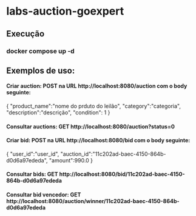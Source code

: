 # labs-auction-goexpert
## Execução
### docker compose up -d
## Exemplos de uso:
#### Criar auction: POST na URL http://localhost:8080/auction com o body seguinte:
{
    "product_name":"nome do prduto do leilão",
    "category":"categoria",
    "description":"descrição",
    "condition": 1
}
#### Consultar auctions: GET http://localhost:8080/auction?status=0
#### Criar bid: POST na URL http://localhost:8080/bid com o body seguinte:
{
    "user_id":"user_id",
    "auction_id":"11c202ad-baec-4150-864b-d0d6a97ededa",
    "amount":990.0
}
#### Consultar bids: GET http://localhost:8080/bid/11c202ad-baec-4150-864b-d0d6a97ededa
#### Consultar bid vencedor: GET http://localhost:8080/auction/winner/11c202ad-baec-4150-864b-d0d6a97ededa
